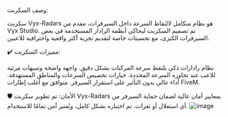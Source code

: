 وصف السكربت:

سكربت Vyx-Radars هو نظام متكامل لالتقاط السرعة داخل السيرفرات، مقدم من Vyx Studio. تم تصميم السكربت ليحاكي أنظمة الرادار المستخدمة في بعض السيرفرات الكبرى، مع تحسينات خاصة لتقديم تجربة أكثر واقعية واحترافية للاعبين.

✔️ مميزات السكربت:

نظام رادارات ذكي يلتقط سرعة المركبات بشكل دقيق.
واجهة واضحة وتنبيهات مرئية للاعب عند تجاوزه السرعة المحددة.
خيارات تخصيص السرعات والمناطق المستهدفة.
أداء عالي بدون التأثير على استقرار السيرفر.
متوافق مع أغلب إطارات FiveM.

🛡️ الأمان:
تم تطوير سكربت Vyx-Radars بمعايير أمان عالية لضمان حماية السيرفر من أي استغلال أو ثغرات. تم اختباره بشكل كامل، ويُعتبر آمن تمامًا للاستخدام.
![image](https://github.com/user-attachments/assets/7bce87fa-d73b-4443-a5c2-8805fc961812)
